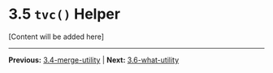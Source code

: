 # 3.5 `tvc()` Helper

[Content will be added here]

---

**Previous:** [3.4-merge-utility](./3.4-merge-utility.md) | **Next:** [3.6-what-utility](./3.6-what-utility.md)
